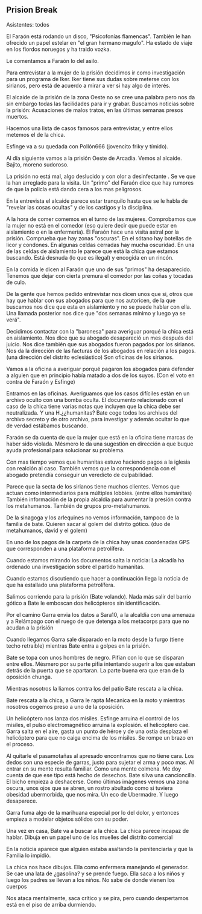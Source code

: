 ##   **Prision Break**  

Asistentes: todos

El Faraón está rodando un disco, "Psicofonías flamencas". También le han ofrecido un papel estelar en "el gran hermano magufo". Ha estado de viaje en los fiordos noruegos y ha traido vozka. 

Le comentamos a Faraón lo del asilo.

Para entrevistar a la mujer de la prisión decidimos ir como investigación para un programa de Iker. Iker tiene sus dudas sobre meterse con los sirianos, pero está de acuerdo a mirar a ver si hay algo de interés. 

El alcaide de la prisión de la zona Oeste no se cree una palabra pero nos da sin embargo todas las facilidades para ir y grabar. Buscamos noticias sobre la prisión: Acusaciones de malos tratos, en las últimas semanas presos muertos. 

Hacemos una lista de casos famosos para entrevistar, y entre ellos metemos el de la chica.

Esfinge va a su quedada con Pollón666 (jovencito friky y tímido). 

Al día siguiente vamos a la prisión Oeste de Arcadia. Vemos al alcaide. Bajito, moreno sudoroso.

La prisión no está mal, algo deslucido y con olor a desinfectante . Se ve que la han arreglado para la visita. Un "primo" del Faraón dice que hay rumores de que la policía está dando cera a los mas peligrosos.

En la entrevista el alcaide parece estar tranquilo hasta que se le habla de "revelar las cosas ocultas" y de los castigos y la disciplina.

A la hora de comer comemos en el turno de las mujeres. Comprobamos que la mujer no está en el comedor (eso quiere decir que puede estar en aislamiento o en la enfermería). El Faraón hace una visita astral por la prisión. Comprueba que hay zonas "oscuras". En el sótano hay botellas de licor y condones. En algunas celdas cerradas hay mucha oscuridad. En una de las celdas de aislamiento le parece que está la chica que estamos buscando. Está desnuda (lo que es ilegal) y encogida en un rincón.

En la comida le dicen al Faraón que uno de sus "primos" ha desaparecido. Tenemos que dejar con cierta premura el comedor por las coñas y tocadas de culo.

De la gente que hemos pedido entrevistar nos dicen unos que si, otros que hay que hablar con sus abogados para que nos autoricen, de la que buscamos nos dice que esta en aislamiento y no se puede hablar con ella. Una llamada posterior nos dice que "dos semanas mínimo y luego ya se verá". 

Decidimos contactar con la "baronesa" para averiguar porqué la chica está en aislamiento. Nos dice que su abogado desapareció un mes después del juicio. Nos dice también que sus abogados fueron pagados por los sirianos. Nos da la dirección de las facturas de los abogados en relación a los pagos. (una dirección del distrito eclesiástico) Son oficinas de los sirianos.

Vamos a la oficina a averiguar porqué pagaron los abogados para defender a alguien que en principio había matado a dos de los suyos. (Con el voto en contra de Faraón y Esfinge)

Entramos en las oficinas. Averiguamos que los casos difíciles están en un archivo oculto con una bomba oculta. El documento relacionado con el caso de la chica tiene varias notas que incluyen que la chica debe ser neutralizada. Y una H.¿¿humanitas? Bate coge todos los archivos del archivo secreto y de otro archivo, para investigar y además ocultar lo que de verdad estábamos buscando.

Faraón se da cuenta de que la mujer que está en la oficina tiene marcas de haber sido violada. Mésmero le da una sugestión en dirección a que buque ayuda profesional para solucionar su problema.

Con mas tiempo vemos que humanitas estuvo haciendo pagos a la iglesia con realción al caso. También vemos que la correspondencia con el abogado pretendía conseguir un veredicto de culpabilidad.

Parece que la secta de los sirianos tiene muchos clientes. Vemos que actuan como intermediarios para múltiples lobbies. (entre ellos humánitas) También información de la propia alcaldía para aumentar la presión contra los metahumanos. También de grupos pro-metahumanos.

De la sinagoga y los arlequines no vemos información, tampoco de la familia de bate. Quieren sacar al golem del distrito gótico. (duo de metahumanos, david y el golem)

En uno de los pagos de la carpeta de la chica hay unas coordenadas GPS que corresponden a una plataforma petrolífera.

Cuando estamos mirando los documentos salta la noticia: La alcadía ha ordenado una investigación sobre el partido humanitas.

Cuando estamos discutiendo que hacer a continuación llega la noticia de que ha estallado una plataforma petrolífera.

Salimos corriendo para la prisión (Bate volando). Nada más salir del barrio gótico a Bate le emboscan dos helicópteros sin identificación.

Por el camino Garra envia los datos a Sara10, a la alcaldía con una amenaza y a Relámpago con el ruego de que detenga a los metacorps para que no acudan a la prisión

Cuando llegamos Garra sale disparado en la moto desde la furgo (tiene techo retraible) mientras Bate entra a golpes en la prisión. 

Bate se topa con unos hombres de negro. Pifian con lo que se disparan entre ellos. Mésmero por su parte pifia intentando sugerir a los que estaban detrás de la puerta que se apartaran. La parte buena era que eran de la oposición chunga.

Mientras nosotros la liamos contra los del patio Bate rescata a la chica. 

Bate rescata a la chica, a Garra le rapta Mecanica en la moto y mientras nosotros cogemos preso a uno de la oposición.

Un helicóptero nos lanza dos misiles. Esfinge arruina el control de los misiles, el pulso electromagnético arruina la explosión. el helicóptero cae. Garra salta en el aire, gasta un punto de héroe y de una ostia desplaza el helicóptero para que no caiga encima de los misiles. Se rompe un brazo en el proceso.   

Al quitarle el pasamotañas al apresado encontramos que no tiene cara. Los dedos son una especie de garras, justo para sujetar el arma y poco mas. Al entrar en su mente resulta familiar. Como una mente colmena. Me doy cuenta de que ese tipo está hecho de desechos. Bate silva una cancioncilla. El bicho empieza a deshacerse. Como últimas imágenes vemos una zona oscura, unos ojos que se abren, un rostro abultado como si tuviera obesidad ubermorbida, que nos mira. Un eco de Ubermadre. Y luego desaparece.

Garra fuma algo de la marihuana especial por lo del dolor, y entonces empieza a modelar objetos sólidos con su poder.

Una vez en casa, Bate va a buscar a la chica. La chica parece incapaz de hablar. Dibuja en un papel uno de los muelles del distrito comercial

En la noticia aparece que alguien estaba asaltando la penitenciaría y que la Familia lo impidió. 

La chica nos hace dibujos. Ella como enfermera manejando el generador. Se cae una lata de ¿gasolína? y se prende fuego. Ella saca a los niños y luego los padres se llevan a los niños. No sabe de donde vienen los cuerpos

Nos ataca mentalmente, saca crítico y se pira, pero cuando despertamos está en el piso de arriba durmiendo.